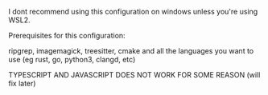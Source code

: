 I dont recommend using this configuration on windows unless you're using WSL2.

Prerequisites for this configuration:

ripgrep, imagemagick, treesitter, cmake and all the languages you want to use (eg rust, go, python3, clangd, etc)


TYPESCRIPT AND JAVASCRIPT DOES NOT WORK FOR SOME REASON (will fix later)
